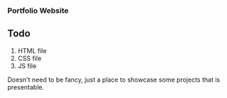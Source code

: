 ### Portfolio Website
## Todo
1. HTML file
2. CSS file
3. JS file


Doesn't need to be fancy, just a place to showcase some projects that is presentable.
